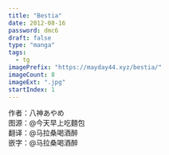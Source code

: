 ```yaml
---
title: "Bestia"
date: 2012-08-16
password: dmc6
draft: false
type: "manga"
tags:
  - tg
imagePrefix: "https://mayday44.xyz/bestia/"  
imageCount: 8
imageExt: ".jpg" 
startIndex: 1
---
```

作者：八神あやめ  
图源：@今天早上吃麵包  
翻译：@马拉桑喝酒醉  
嵌字：@马拉桑喝酒醉
